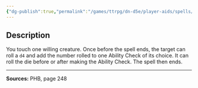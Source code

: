 ```yaml
---
{"dg-publish":true,"permalink":"/games/ttrpg/dn-d5e/player-aids/spells/cantrips/guidance/","tags":["ttrpg/dnd/5e","verbal","somatic","concentration","buff","spell"],"noteIcon":""}
---
```



## Description
You touch one willing creature.
Once before the spell ends, the target can roll a `d4` and add the number rolled to one Ability Check of its choice.
It can roll the die before or after making the Ability Check.
The spell then ends.

---

**Sources:** PHB, page 248
